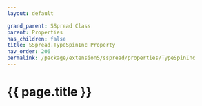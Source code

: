 ```yaml
---
layout: default

grand_parent: SSpread Class
parent: Properties
has_children: false
title: SSpread.TypeSpinInc Property
nav_order: 206
permalink: /package/extension5/sspread/properties/TypeSpinInc
---
```

# {{ page.title }}